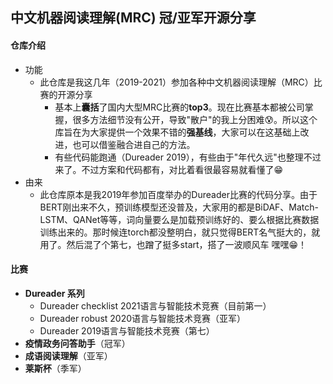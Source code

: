 ## 中文机器阅读理解(MRC) 冠/亚军开源分享

#### 仓库介绍

* 功能
  * 此仓库是我这几年（2019-2021）参加各种中文机器阅读理解（MRC）比赛的开源分享
    * 基本上**囊括**了国内大型MRC比赛的**top3**。现在比赛基本都被公司掌握，很多方法细节没有公开，导致"散户"的我上分困难😰。所以这个库旨在为大家提供一个效果不错的**强基线**，大家可以在这基础上改进，也可以借鉴融合进自己的方法。
    * 有些代码能跑通（Dureader 2019），有些由于"年代久远"也整理不过来了。不过方案和代码都有，对比着看很最容易就看懂了😁
* 由来
  * 此仓库原本是我2019年参加百度举办的Dureader比赛的代码分享。由于BERT刚出来不久，预训练模型还没普及，大家用的都是BiDAF、Match-LSTM、QANet等等，词向量要么是加载预训练好的、要么根据比赛数据训练出来的。那时候连torch都没整明白，就只觉得BERT名气挺大的，就用了。然后混了个第七，也蹭了挺多start，搭了一波顺风车 嘿嘿😁！



#### 比赛

* **Dureader 系列**
  * Dureader checklist 2021语言与智能技术竞赛（目前第一）
  * Dureader robust 2020语言与智能技术竞赛（亚军）
  * Dureader 2019语言与智能技术竞赛（第七）
* **疫情政务问答助手**（冠军）
* **成语阅读理解**（亚军）
* **莱斯杯**（季军）







